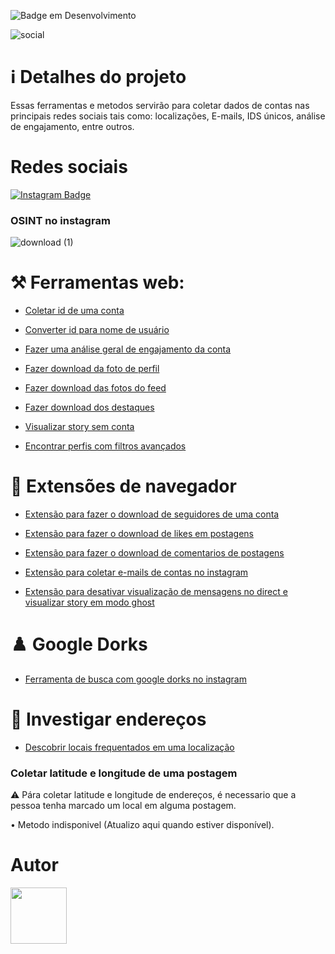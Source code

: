 ![Badge em Desenvolvimento](http://img.shields.io/static/v1?label=ESTADO&message=EM%20DESENVOLVIMENTO&color=GREEN&style=for-the-badge)

![social](https://github.com/DavizinBR/SocialOSINTbr/assets/133701068/407c535e-c202-41ba-94f9-7ba2d10e5e99)

# ℹ️ Detalhes do projeto

Essas ferramentas e metodos servirão para coletar dados de contas nas principais redes sociais tais como: localizações, E-mails, IDS únicos, análise de engajamento, entre outros.

# Redes sociais

[![Instagram Badge](https://img.shields.io/badge/-instagram-000?style=flat-square&logo=Instagram&logoColor=red&link=LINK_GIT)](#osint-no-instagram)

### OSINT no instagram

![download (1)](https://github.com/DavizinBR/SocialOSINTbr/assets/133701068/b03cc689-ece2-4163-8ad8-3d7d442dae0a)

# ⚒️ Ferramentas web:

* [Coletar id de uma conta](https://www.instafollowers.co/find-instagram-user-id#:~:text=On%20the%20main%20page%2C%20click,can%20change%20your%20user%20ID)

* [Converter id para nome de usuário](https://commentpicker.com/instagram-username.php)

* [Fazer uma análise geral de engajamento da conta](https://inflact.com/tools/profile-analyzer/)

* [Fazer download da foto de perfil](https://pokoinsta.com/download-profile-picture-instagram)

* [Fazer download das fotos do feed](https://saveinsta.app/en1)

* [Fazer download dos destaques](https://imginn.com/)

* [Visualizar story sem conta](https://www.instafollowers.co/download-instagram-stories)

* [Encontrar perfis com filtros avançados](https://inflact.com/tools/instagram-search/)

# 📂 Extensões de navegador

* [Extensão para fazer o download de seguidores de uma conta](https://chrome.google.com/webstore/detail/insfo-follower-export-too/bckleejkdhlponanidmjfjdigpahlado)

* [Extensão para fazer o download de likes em postagens](https://chrome.google.com/webstore/detail/insl-export-instagram-lik/iiblfonkagipdojommmomopjldpibdbb)

* [Extensão para fazer o download de comentarios de postagens](https://chrome.google.com/webstore/detail/insc-export-instagram-com/hdfhpnjnlgekgjmniifdieiflhfdkmlk)

* [Extensão para coletar e-mails de contas no instagram](https://chrome.google.com/webstore/detail/inse-email-exporter-of-in/hboikjnbkhkjmllgdcflmbcojbpklcca)

* [Extensão para desativar visualização de mensagens no direct e visualizar story em modo ghost](https://chrome.google.com/webstore/detail/inssist-web-client-for-in/bcocdbombenodlegijagbhdjbifpiijp?hl=pt-BR)

# ♟️ Google Dorks

* [Ferramenta de busca com google dorks no instagram](https://www.aware-online.com/osint-tools/instagram-search-tool/)

# 📍 Investigar endereços

* [Descobrir locais frequentados em uma localização](https://instahunt.co/)

### Coletar latitude e longitude de uma postagem

⚠️ Pára coletar latitude e longitude de endereços, é necessario que a pessoa tenha marcado um local em alguma postagem.

• Metodo indisponivel (Atualizo aqui quando estiver disponível).

# Autor

[<img src="https://avatars.githubusercontent.com/u/133701068?v=4" width=90><br><sub></sub>](https://github.com/DavizinBR)
